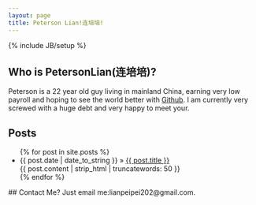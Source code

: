 ```yaml
---
layout: page
title: Peterson Lian!连培培!
---
```

{% include JB/setup %}
## Who is PetersonLian(连培培)?
   Peterson is a 22 year old guy living in mainland China, earning very low payroll and hoping to see the world better with [Github](http://www.github.com).
   I am currently very screwed with a huge debt and very happy to meet your.
## Posts
<ul class="posts">
  {% for post in site.posts %}
    <li><span>{{ post.date | date_to_string }}</span> &raquo; <a href="{{ BASE_PATH }}{{ post.url }}">{{ post.title }}</a><br/>
    {{ post.content | strip_html | truncatewords: 50 }}
    </li>
  {% endfor %}
</ul>
## Contact Me?
   Just email me:lianpeipei202@gmail.com.
